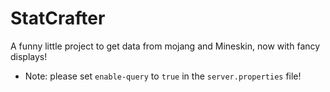 # StatCrafter
A funny little project to get data from mojang and Mineskin, now with fancy displays!
- Note: please set `enable-query` to `true` in the `server.properties` file!